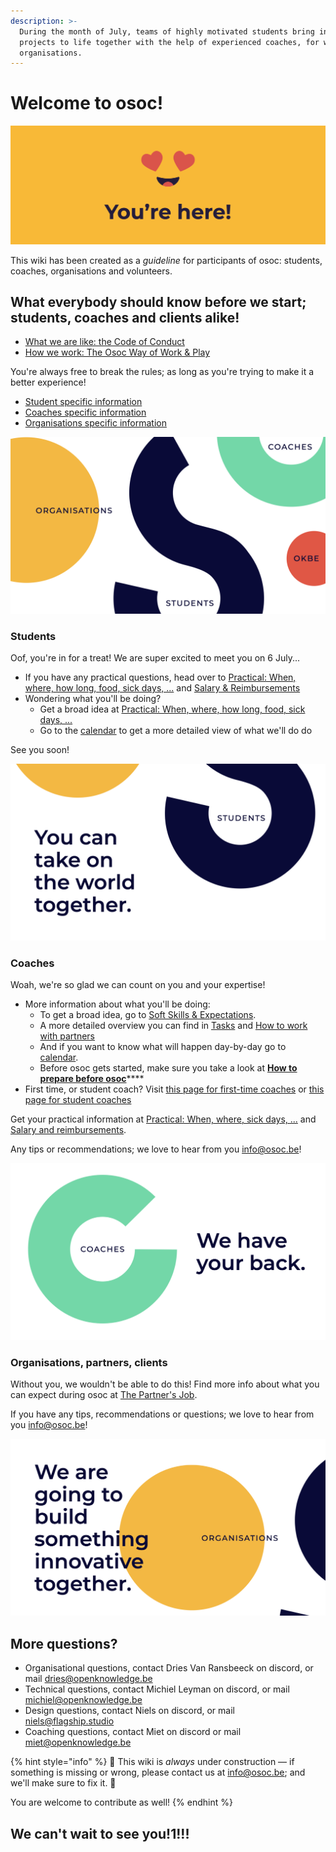 ```yaml
---
description: >-
  During the month of July, teams of highly motivated students bring innovative
  projects to life together with the help of experienced coaches, for wonderful
  organisations.
---
```


# Welcome to osoc!

![You made it, we&apos;re so happy you are here!](.gitbook/assets/screenshot-2020-06-18-at-14.41.43%20%281%29.png)

This wiki has been created as a _guideline_ for participants of osoc: students, coaches, organisations and volunteers.

## What everybody should know before we start; students, coaches and clients alike!

* [What we are like: the Code of Conduct](code-of-conduct.md)
* [How we work: The Osoc Way of Work & Play](way-of-work/)

You're always free to break the rules; as long as you're trying to make it a better experience!

* [Student specific information](./#students)
* [Coaches specific information](./#coaches)
* [Organisations specific information](./#organisations-partners-clients)

![](.gitbook/assets/screenshot-2020-07-01-at-00.07.53.png)

### Students

Oof, you're in for a treat! We are super excited to meet you on 6 July...

* If you have any practical questions, head over to [Practical: When, where, how long, food, sick days, ...](students/being-a-student-at-osoc/attend.md) and [Salary & Reimbursements](students/reimbursements.md)
* Wondering what you'll be doing?
  * Get a broad idea at [Practical: When, where, how long, food, sick days, ...](students/being-a-student-at-osoc/attend.md)
  * Go to the [calendar](calendar-remote-edition/) to get a more detailed view of what we'll do do 

See you soon!

![](.gitbook/assets/screenshot-2020-07-01-at-00.07.27.png)

### Coaches

Woah, we're so glad we can count on you and your expertise!

* More information about what you'll be doing:
  * To get a broad idea, go to [Soft Skills & Expectations](coaches/the-coaching-job/soft-skills-and-expectations.md).
  * A more detailed overview you can find in [Tasks](coaches/the-coaching-job/tasks.md) and [How to work with partners](coaches/partners.md)
  * And if you want to know what will happen day-by-day go to [calendar](calendar-remote-edition/).
  * Before osoc gets started, make sure you take a look at [**How to prepare before osoc**](coaches/the-coaching-job/battle-prep.md)\*\*\*\*
* First time, or student coach? Visit [this page for first-time coaches](coaches/the-coaching-job/first-time-coaches.md) or [this page for student coaches](coaches/the-coaching-job/student-coaches.md)

Get your practical information at [Practical: When, where, sick days, ...](coaches/coaching/attend.md) and [Salary and reimbursements](coaches/salary-and-reimbursements.md).

Any tips or recommendations; we love to hear from you [info@osoc.be](mailto:info@osoc.be)!

![](.gitbook/assets/screenshot-2020-07-01-at-00.07.34.png)

### Organisations, partners, clients

Without you, we wouldn't be able to do this! Find more info about what you can expect during osoc at [The Partner's Job](partners/the-partners-job.md).

If you have any tips, recommendations or questions; we love to hear from you [info@osoc.be](mailto:info@osoc.be)!

![](.gitbook/assets/screenshot-2020-07-01-at-00.07.44.png)





## More questions?

* Organisational questions, contact Dries Van Ransbeeck on discord, or mail [dries@openknowledge.be](mailto:dries@openknowledge.be)
* Technical questions, contact Michiel Leyman on discord, or mail [michiel@openknowledge.be](mailto:michiel@openknowledge.be)
* Design questions, contact Niels on discord, or mail [niels@flagship.studio](mailto:niels@flagship.studio)
* Coaching questions, contact Miet on discord or mail [miet@openknowledge.be](mailto:miet@openknowledge.be)

{% hint style="info" %}
🚧 This wiki is _always_ under construction — if something is missing or wrong, please contact us at info@osoc.be; and we'll make sure to fix it. 🚧

You are welcome to contribute as well!
{% endhint %}

## We can't wait to see you!1!!!

